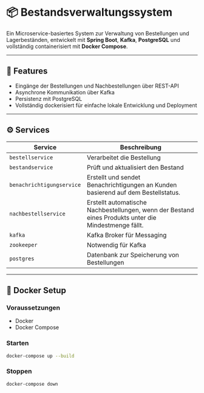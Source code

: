 # 📦 Bestandsverwaltungssystem

Ein Microservice-basiertes System zur Verwaltung von Bestellungen und Lagerbeständen, entwickelt mit **Spring Boot**, **Kafka**, **PostgreSQL** und vollständig containerisiert mit **Docker Compose**.

---

## 🚀 Features

- Eingänge der Bestellungen und Nachbestellungen über REST-API
- Asynchrone Kommunikation über Kafka
- Persistenz mit PostgreSQL
- Vollständig dockerisiert für einfache lokale Entwicklung und Deployment

---

## ⚙️ Services

| Service                   | Beschreibung                                                                                          |
|---------------------------|-------------------------------------------------------------------------------------------------------|
| `bestellservice`          | Verarbeitet die Bestellung                                                                            |
| `bestandservice`          | Prüft und aktualisiert den Bestand                                                                    |
| `benachrichtigungservice` | Erstellt und sendet Benachrichtigungen an Kunden basierend auf dem Bestellstatus.                     |
| `nachbestellservice`      | Erstellt automatische Nachbestellungen, wenn der Bestand eines Produkts unter die Mindestmenge fällt. |
| `kafka`                   | Kafka Broker für Messaging                                                                            |
| `zookeeper`               | Notwendig für Kafka                                                                                   |
| `postgres`                | Datenbank zur Speicherung von Bestellungen                                                            |

---

## 🐳 Docker Setup

### Voraussetzungen

- Docker
- Docker Compose

### Starten

```bash
docker-compose up --build
```

### Stoppen

```bash
docker-compose down
```